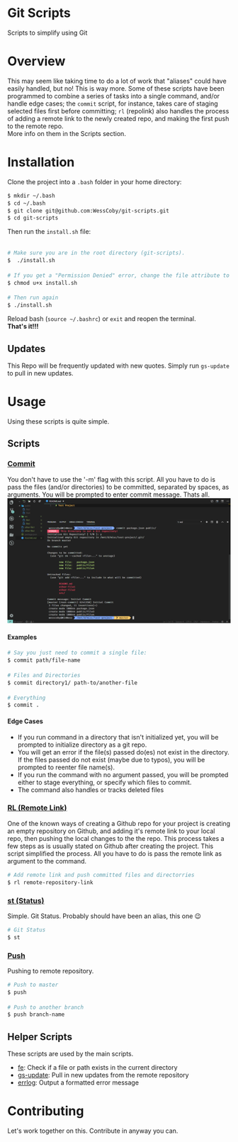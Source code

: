 # Git Scripts
Scripts to simplify using Git

# Overview
This may seem like taking time to do a lot of work that "aliases" could have easily handled, but no! This is way more. 
Some of these scripts have been programmed to combine a series of tasks into a single command, and/or handle edge cases; the `commit` script, for instance, takes care of staging selected files first before committing; `rl` (repolink) also handles the process of adding a remote link to the newly created repo, and making the first push to the remote repo. <br> More info on them in the Scripts section. 

# Installation
Clone the project into a `.bash` folder in your home directory:
```sh
$ mkdir ~/.bash
$ cd ~/.bash
$ git clone git@github.com:WessCoby/git-scripts.git
$ cd git-scripts
```
Then run the `install.sh` file:
```sh

# Make sure you are in the root directory (git-scripts).
$  ./install.sh

# If you get a "Permission Denied" error, change the file attribute to make it executable.
$ chmod u+x install.sh

# Then run again
$ ./install.sh

```
Reload bash (`source ~/.bashrc`) or `exit` and reopen the terminal.<br>
**That's it!!!**


## Updates
This Repo will be frequently updated with new quotes. Simply run `gs-update` to pull in new updates.

# Usage
Using these scripts is quite simple. 

## Scripts
### [Commit](./bin/commit)

You don't have to use the '-m' flag with this script. All you have to do is pass the files (and/or directories) to be committed, separated by spaces, as arguments. You will be prompted to enter commit message. Thats all.
![commit](./images/commit.png)
#### Examples
```sh
# Say you just need to commit a single file:
$ commit path/file-name

# Files and Directories
$ commit directory1/ path-to/another-file

# Everything
$ commit .

```
#### Edge Cases
-   If you run command in a directory that isn't initialized yet, you will be prompted to initialize directory as a git repo. 
-   You will get an error if the file(s) passed do(es) not exist in the directory. If the files passed do not exist (maybe due to typos), you will be prompted to reenter file name(s).
-   If you run the command with no argument passed, you will be prompted either to stage everything, or specify which files to commit.
-   The command also handles or tracks deleted files

### [RL (Remote Link)](./bin/rl)
One of the known ways of creating a Github repo for your project is creating an empty repository on Github, and adding it's remote link to your local repo, then pushing the local changes to the the repo.
This process takes a few steps as is usually stated on Github after creating the project. This script simplified the process. All you have to do is pass the remote link as argument to the command. 
```sh
# Add remote link and push committed files and directorries
$ rl remote-repository-link
```

### [st (Status)](./bin/st)
Simple. Git Status. Probably should have been an alias, this one :wink:
```sh
# Git Status
$ st
```

### [Push](push)
Pushing to remote repository.
```sh
# Push to master
$ push

# Push to another branch
$ push branch-name
```

## Helper Scripts
These scripts are used by the main scripts.
-   [fe](./bin/fe): Check if a file or path exists in the current directory
-   [gs-update](./bin/gs-update): Pull in new updates from the remote repository
-   [errlog](./bin/errlog): Output a formatted error message

# Contributing
Let's work together on this. Contribute in anyway you can. 